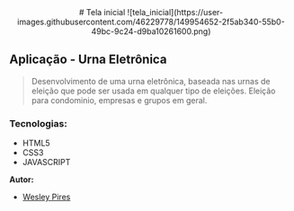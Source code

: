 <div align="center">
#  Tela inicial ![tela_inicial](https://user-images.githubusercontent.com/46229778/149954652-2f5ab340-55b0-49bc-9c24-d9ba10261600.png)
</div>


## Aplicação - Urna Eletrônica
> Desenvolvimento de uma urna eletrônica, baseada nas urnas de eleição que pode ser usada em qualquer tipo de eleições.
> Eleição para condominio, empresas e grupos em geral.

### Tecnologias:

* HTML5
* CSS3
* JAVASCRIPT

<strong>Autor:</strong>
- [Wesley Pires](https://www.linkedin.com/in/wesley-rosa-pires-23a05669/)
